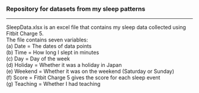 ### Repository for datasets from my sleep patterns
------------------------------------------------------------
SleepData.xlsx is an excel file that contains my sleep data collected using Fitbit Charge 5. <br>
The file contains seven variables: <br>
(a) Date = The dates of data points <br>
(b) Time = How long I slept in minutes <br>
(c) Day = Day of the week <br>
(d) Holiday = Whether it was a holiday in Japan <br>
(e) Weekend = Whether it was on the weekend (Saturday or Sunday) <br>
(f) Score = Fitbit Charge 5 gives the score for each sleep event <br>
(g) Teaching = Whether I had teaching <br>
